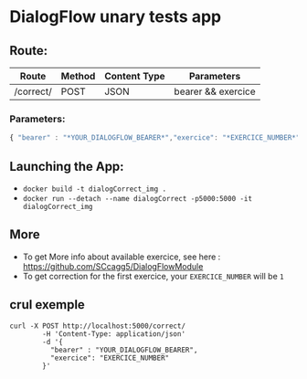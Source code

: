 # **DialogFlow** unary tests app

## Route:  
  
Route| Method| Content Type |Parameters|
-----|-------|--------------|----------|
/correct/ | POST | JSON | bearer && exercice|

### Parameters:
```javascript
{ "bearer" : "*YOUR_DIALOGFLOW_BEARER*","exercice": "*EXERCICE_NUMBER*" } 
```


## Launching the App:  
  

 * `docker build -t dialogCorrect_img .`
 * `docker run --detach --name dialogCorrect -p5000:5000 -it dialogCorrect_img`

## More
* To get More info about available exercice, see here : https://github.com/SCcagg5/DialogFlowModule
* To get correction for the first exercice, your `EXERCICE_NUMBER` will be `1`

## crul exemple
```shell
curl -X POST http://localhost:5000/correct/ 
        -H 'Content-Type: application/json' 
        -d '{ 
          "bearer" : "YOUR_DIALOGFLOW_BEARER", 
          "exercice": "EXERCICE_NUMBER"
        }'
```
